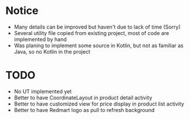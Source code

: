 # Notice
* Many details can be improved but haven't due to lack of time (Sorry)
* Several utility file copied from existing project, most of code are implemented by hand
* Was planing to implement some source in Kotlin, but not as familiar as Java, so no Kotlin in the project

# TODO
* No UT implemented yet
* Better to have CoordinateLayout in product detail activity
* Better to have customized view for price display in product list activity
* Better to have Redmart logo as pull to refresh background
